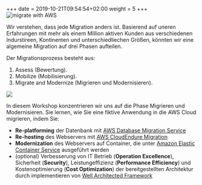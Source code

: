 
+++
date = 2019-10-21T09:54:54+02:00
weight = 5
+++
<img style="position: sticky; top:0px; right: 0px" src="/intro/migrate-with-aws.png" alt="migrate with AWS" />

Wir verstehen, dass jede Migration anders ist. 
Basierend auf uneren Erfahrungen mit mehr als einem Million aktiven Kunden aus verschiedenen Indurstireen,
Kontinenten und unterschiedliechen Größen, könnten wir eine algemeine Migration auf drei Phasen aufteilen.

Der Migrationsprozess besteht aus:

1) Assess (Bewertung).
2) Mobilize (Mobilisierung).
3) Migrate and Modernize (Migrieren und Modernisieren).

<a href="https://aws.amazon.com/cloud-migration/how-to-migrate/" target="_blank"><img src="/intro/migration-process.png"></a>

In diesem Workshop konzentrieren wir uns auf die Phase Migrieren und Modernisieren. 
Sie lernen, wie Sie eine fiktive Anwendung in die AWS Cloud migrieren, indem Sie:

  - **Re-platforming** der Datenbank mit <a href="https://aws.amazon.com/dms/" target="_blank" >AWS Database Migration Service</a>
  - **Re-hosting** des Webservers mit <a href="https://aws.amazon.com/cloudendure-migration/" target="_blank" >AWS CloudEndure Migration</a>
  - **Modernization** des Webservers auf Container, die unter <a href="https://aws.amazon.com/ecs/" target="_blank" >Amazon Elastic Container Service</a> ausgeführt werden
  - (optional) Verbesserung von IT Betrieb (**Operation Excellence**), Sicherheit (**Security**), Leistungeffizienz (**Performance Efficiency**) und Kostenoptimierung (**Cost Optimization**) der bereitgestellten Architektur durch implementieren von <a href="https://aws.amazon.com/architecture/well-architected/" target="_blank" >Well Architected Framework</a>

